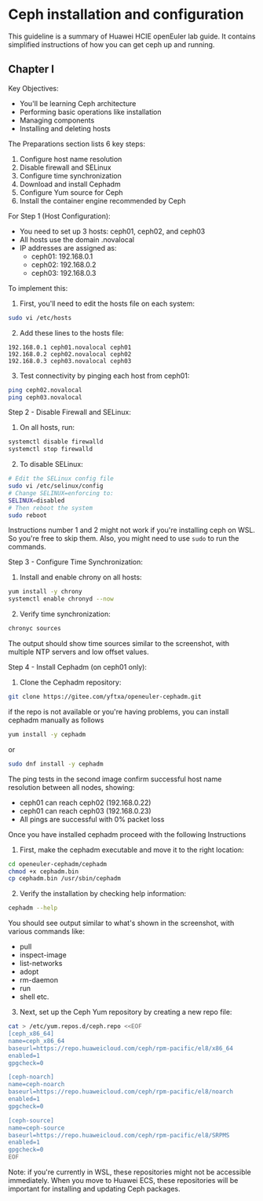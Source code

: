 # Ceph installation and configuration 

This guideline is a summary of Huawei HCIE openEuler lab guide. It contains simplified instructions of how you can get ceph up and running. 

## Chapter I

Key Objectives:
- You'll be learning Ceph architecture
- Performing basic operations like installation
- Managing components
- Installing and deleting hosts

The Preparations section lists 6 key steps:
1. Configure host name resolution
2. Disable firewall and SELinux
3. Configure time synchronization
4. Download and install Cephadm
5. Configure Yum source for Ceph
6. Install the container engine recommended by Ceph

For Step 1 (Host Configuration):
- You need to set up 3 hosts: ceph01, ceph02, and ceph03
- All hosts use the domain .novalocal
- IP addresses are assigned as:
  - ceph01: 192.168.0.1
  - ceph02: 192.168.0.2
  - ceph03: 192.168.0.3

To implement this:

1. First, you'll need to edit the hosts file on each system:
```bash
sudo vi /etc/hosts
```

2. Add these lines to the hosts file:
```
192.168.0.1 ceph01.novalocal ceph01
192.168.0.2 ceph02.novalocal ceph02
192.168.0.3 ceph03.novalocal ceph03
```

3. Test connectivity by pinging each host from ceph01:
```bash
ping ceph02.novalocal
ping ceph03.novalocal
```

Step 2 - Disable Firewall and SELinux:
1. On all hosts, run:
```bash
systemctl disable firewalld
systemctl stop firewalld
```

2. To disable SELinux:
```bash
# Edit the SELinux config file
sudo vi /etc/selinux/config
# Change SELINUX=enforcing to:
SELINUX=disabled
# Then reboot the system
sudo reboot
```
Instructions number 1 and 2 might not work if you're installing ceph on WSL. So you're free to skip them. Also, you might need to use `sudo` to run the commands.

Step 3 - Configure Time Synchronization:
1. Install and enable chrony on all hosts:
```bash
yum install -y chrony
systemctl enable chronyd --now
```

2. Verify time synchronization:
```bash
chronyc sources
```
The output should show time sources similar to the screenshot, with multiple NTP servers and low offset values.

Step 4 - Install Cephadm (on ceph01 only):
1. Clone the Cephadm repository:
```bash
git clone https://gitee.com/yftxa/openeuler-cephadm.git
```
if the repo is not available or you're having problems, you can install cephadm manually as follows 

```bash
yum install -y cephadm 
```
or 
```bash
sudo dnf install -y cephadm
```

The ping tests in the second image confirm successful host name resolution between all nodes, showing:
- ceph01 can reach ceph02 (192.168.0.22)
- ceph01 can reach ceph03 (192.168.0.23)
- All pings are successful with 0% packet loss

Once you have installed cephadm proceed with the following Instructions

1. First, make the cephadm executable and move it to the right location:
```bash
cd openeuler-cephadm/cephadm
chmod +x cephadm.bin
cp cephadm.bin /usr/sbin/cephadm
```

2. Verify the installation by checking help information:
```bash
cephadm --help
```
You should see output similar to what's shown in the screenshot, with various commands like:
- pull
- inspect-image
- list-networks
- adopt
- rm-daemon
- run
- shell
etc.

3. Next, set up the Ceph Yum repository by creating a new repo file:
```bash
cat > /etc/yum.repos.d/ceph.repo <<EOF
[ceph_x86_64]
name=ceph_x86_64
baseurl=https://repo.huaweicloud.com/ceph/rpm-pacific/el8/x86_64
enabled=1
gpgcheck=0

[ceph-noarch]
name=ceph-noarch
baseurl=https://repo.huaweicloud.com/ceph/rpm-pacific/el8/noarch
enabled=1
gpgcheck=0

[ceph-source]
name=ceph-source
baseurl=https://repo.huaweicloud.com/ceph/rpm-pacific/el8/SRPMS
enabled=1
gpgcheck=0
EOF
```

Note: if you're currently in WSL, these repositories might not be accessible immediately. When you move to Huawei ECS, these repositories will be important for installing and updating Ceph packages.




